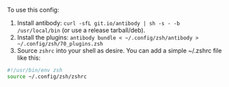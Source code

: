 To use this config:

1. Install antibody: `curl -sfL git.io/antibody | sh -s - -b /usr/local/bin` (or use a release tarball/deb). 
2. Install the plugins: `antibody bundle < ~/.config/zsh/antibody > ~/.config/zsh/70_plugins.zsh` 
3. Source `zshrc` into your shell as desire. You can add a simple ~/.zshrc file like this: 

``` sh 
#!/usr/bin/env zsh 
source ~/.config/zsh/zshrc 
```

